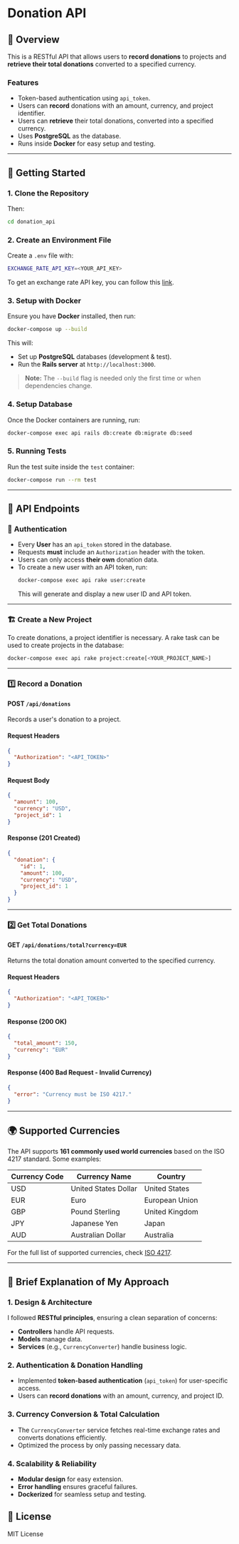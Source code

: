 # Donation API

## 📌 Overview
This is a RESTful API that allows users to **record donations** to projects and **retrieve their total donations** converted to a specified currency.

### **Features**
- Token-based authentication using `api_token`.
- Users can **record** donations with an amount, currency, and project identifier.
- Users can **retrieve** their total donations, converted into a specified currency.
- Uses **PostgreSQL** as the database.
- Runs inside **Docker** for easy setup and testing.

---

## 🚀 **Getting Started**

### **1. Clone the Repository**
Then:
```sh
cd donation_api
```

### **2. Create an Environment File**

Create a `.env` file with:
```sh
EXCHANGE_RATE_API_KEY=<YOUR_API_KEY>
```

To get an exchange rate API key, you can follow this [link](https://www.exchangerate-api.com/).

### **3. Setup with Docker**
Ensure you have **Docker** installed, then run:
```sh
docker-compose up --build
```
This will:
- Set up **PostgreSQL** databases (development & test).
- Run the **Rails server** at `http://localhost:3000`.

> **Note:** The `--build` flag is needed only the first time or when dependencies change.

### **4. Setup Database**
Once the Docker containers are running, run:
```sh
docker-compose exec api rails db:create db:migrate db:seed
```

### **5. Running Tests**
Run the test suite inside the `test` container:
```sh
docker-compose run --rm test
```

---

## 📌 **API Endpoints**

### 📌 **Authentication**
- Every **User** has an `api_token` stored in the database.
- Requests **must** include an `Authorization` header with the token.
- Users can only access **their own** donation data.
- To create a new user with an API token, run:
  ```sh
  docker-compose exec api rake user:create
  ```
  This will generate and display a new user ID and API token.

---

### 🏗️ Create a New Project
To create donations, a project identifier is necessary. A rake task can be used to create projects in the database:
```sh
docker-compose exec api rake project:create[<YOUR_PROJECT_NAME>]
```

---

### **1️⃣ Record a Donation**
#### **POST** `/api/donations`
Records a user's donation to a project.

#### **Request Headers**
```json
{
  "Authorization": "<API_TOKEN>"
}
```

#### **Request Body**
```json
{
  "amount": 100,
  "currency": "USD",
  "project_id": 1
}
```

#### **Response (201 Created)**
```json
{
  "donation": {
    "id": 1,
    "amount": 100,
    "currency": "USD",
    "project_id": 1
  }
}
```

---

### **2️⃣ Get Total Donations**
#### **GET** `/api/donations/total?currency=EUR`
Returns the total donation amount converted to the specified currency.

#### **Request Headers**
```json
{
  "Authorization": "<API_TOKEN>"
}
```

#### **Response (200 OK)**
```json
{
  "total_amount": 150,
  "currency": "EUR"
}
```

#### **Response (400 Bad Request - Invalid Currency)**
```json
{
  "error": "Currency must be ISO 4217."
}
```

---

## 🌍 **Supported Currencies**
The API supports **161 commonly used world currencies** based on the ISO 4217 standard. Some examples:

| Currency Code | Currency Name       | Country            |
|--------------|--------------------|-------------------|
| USD          | United States Dollar | United States     |
| EUR          | Euro                | European Union    |
| GBP          | Pound Sterling      | United Kingdom    |
| JPY          | Japanese Yen        | Japan             |
| AUD          | Australian Dollar   | Australia         |

For the full list of supported currencies, check [ISO 4217](https://www.iso.org/iso-4217-currency-codes.html).

---

## 📌 **Brief Explanation of My Approach**

### **1. Design & Architecture**
I followed **RESTful principles**, ensuring a clean separation of concerns:
- **Controllers** handle API requests.
- **Models** manage data.
- **Services** (e.g., `CurrencyConverter`) handle business logic.

### **2. Authentication & Donation Handling**
- Implemented **token-based authentication** (`api_token`) for user-specific access.
- Users can **record donations** with an amount, currency, and project ID.

### **3. Currency Conversion & Total Calculation**
- The `CurrencyConverter` service fetches real-time exchange rates and converts donations efficiently.
- Optimized the process by only passing necessary data.

### **4. Scalability & Reliability**
- **Modular design** for easy extension.
- **Error handling** ensures graceful failures.
- **Dockerized** for seamless setup and testing.

## 📌 **License**
MIT License
